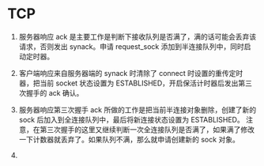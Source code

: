 # TCP

1. 服务器响应 ack 是主要工作是判断下接收队列是否满了，满的话可能会丢弃该请求，否则发出 synack。申请 request_sock 添加到半连接队列中，同时启动定时器。

2. 客户端响应来自服务器端的 synack 时清除了 connect 时设置的重传定时器，把当前 socket 状态设置为 ESTABLISHED，开启保活计时器后发出第三次握手的 ack 确认。

3. 服务器响应第三次握手 ack 所做的工作是把当前半连接对象删除，创建了新的 sock 后加入到全连接队列中，最后将新连接状态设置为 ESTABLISHED。 
注意，在第三次握手的这里又继续判断一次全连接队列是否满了，如果满了修改一下计数器就丢弃了。如果队列不满，那么就申请创建新的 sock 对象。

4. 
